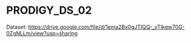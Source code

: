 # PRODIGY_DS_02

Dataset: https://drive.google.com/file/d/1ema2Bx0gJTIQQ-_yTlkgw70G-0ZgNLLm/view?usp=sharing
